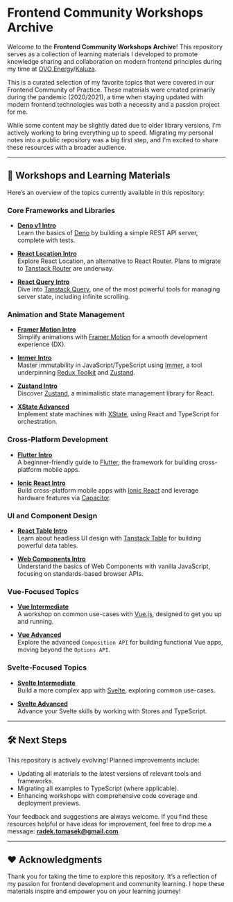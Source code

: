 # Frontend Community Workshops Archive

Welcome to the **Frontend Community Workshops Archive**! This repository serves as a collection of learning materials I developed to promote knowledge sharing and collaboration on modern frontend principles during my time at [OVO Energy](https://www.ovoenergy.com)/[Kaluza](https://www.kaluza.com/).

This is a curated selection of my favorite topics that were covered in our Frontend Community of Practice. These materials were created primarily during the pandemic (2020/2021), a time when staying updated with modern frontend technologies was both a necessity and a passion project for me.

While some content may be slightly dated due to older library versions, I’m actively working to bring everything up to speed. Migrating my personal notes into a public repository was a big first step, and I’m excited to share these resources with a broader audience.

---

## 🚀 Workshops and Learning Materials

Here’s an overview of the topics currently available in this repository:

### Core Frameworks and Libraries

- **[Deno v1 Intro](./deno-v1-intro)**  
  Learn the basics of [Deno](https://deno.com) by building a simple REST API server, complete with tests.

- **[React Location Intro](./react-location-intro)**  
  Explore React Location, an alternative to React Router. Plans to migrate to [Tanstack Router](https://tanstack.com/router/latest) are underway.

- **[React Query Intro](./react-query-intro)**  
  Dive into [Tanstack Query](https://tanstack.com/query/latest), one of the most powerful tools for managing server state, including infinite scrolling.

### Animation and State Management

- **[Framer Motion Intro](./framer-motion-intro)**  
  Simplify animations with [Framer Motion](https://www.framer.com/motion/) for a smooth development experience (DX).

- **[Immer Intro](./immer-intro)**  
  Master immutability in JavaScript/TypeScript using [Immer](https://immerjs.github.io/immer/), a tool underpinning [Redux Toolkit](https://redux-toolkit.js.org/) and [Zustand](https://github.com/pmndrs/zustand).

- **[Zustand Intro](./zustand-intro)**  
  Discover [Zustand](https://zustand.pmnd.rs/), a minimalistic state management library for React.

- **[XState Advanced](./xstate-advanced)**  
  Implement state machines with [XState](https://xstate.js.org/docs/), using React and TypeScript for orchestration.

### Cross-Platform Development

- **[Flutter Intro](./flutter-intro)**  
  A beginner-friendly guide to [Flutter](https://flutter.dev), the framework for building cross-platform mobile apps.

- **[Ionic React Intro](./ionic-react-intro)**  
  Build cross-platform mobile apps with [Ionic React](https://ionicframework.com) and leverage hardware features via [Capacitor](https://capacitorjs.com).

### UI and Component Design

- **[React Table Intro](./react-table-intro)**  
  Learn about headless UI design with [Tanstack Table](https://tanstack.com/table/latest) for building powerful data tables.

- **[Web Components Intro](./web-components-intro)**  
  Understand the basics of Web Components with vanilla JavaScript, focusing on standards-based browser APIs.

### Vue-Focused Topics

- **[Vue Intermediate](./vue-intermediate)**  
  A workshop on common use-cases with [Vue.js](https://vuejs.org), designed to get you up and running.

- **[Vue Advanced](./vue-advanced)**  
  Explore the advanced `Composition API` for building functional Vue apps, moving beyond the `Options API`.

### Svelte-Focused Topics

- **[Svelte Intermediate](./svelte-intermediate)**  
  Build a more complex app with [Svelte](https://svelte.dev), exploring common use-cases.

- **[Svelte Advanced](./svelte-advanced)**  
  Advance your Svelte skills by working with Stores and TypeScript.

---

## 🛠️ Next Steps

This repository is actively evolving! Planned improvements include:

- Updating all materials to the latest versions of relevant tools and frameworks.
- Migrating all examples to TypeScript (where applicable).
- Enhancing workshops with comprehensive code coverage and deployment previews.

Your feedback and suggestions are always welcome. If you find these resources helpful or have ideas for improvement, feel free to drop me a message: **[radek.tomasek@gmail.com](mailto:radek.tomasek@gmail.com)**.

---

## ❤️ Acknowledgments

Thank you for taking the time to explore this repository. It’s a reflection of my passion for frontend development and community learning. I hope these materials inspire and empower you on your learning journey!